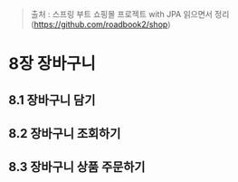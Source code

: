 > 출처 :  스프링 부트 쇼핑몰 프로젝트 with JPA 읽으면서 정리 (https://github.com/roadbook2/shop)

# 8장 장바구니
## 8.1 장바구니 담기
## 8.2 장바구니 조회하기
## 8.3 장바구니 상품 주문하기
